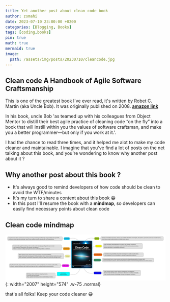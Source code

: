 ```yaml
---
title: Yet another post about clean code book
author: zsmahi
date: 2023-07-10 23:00:00 +0200
categories: [Blogging, Books]
tags: [coding,books]
pin: true
math: true
mermaid: true
image:
  path: /assets/img/posts/20230710/cleancode.jpg
---
```


## Clean code A Handbook of Agile Software Craftsmanship

This is one of the greatest book I've ever read, it's written by Robet C. Martin (aka Uncle Bob). It was originally published on 2008. [**amazon link**](https://www.amazon.com/Clean-Code-Handbook-Software-Craftsmanship/dp/0132350882)

In his book, uncle Bob 'as teamed up with his colleagues from Object Mentor to distill their best agile practice of cleaning code “on the fly” into a book that will instill within you the values of software craftsman, and make you a better programmer―but only if you work at it.'.

I had the chance to read three times, and it helped me alot to make my code cleaner and maintainable. I imagine that you've find a lot of posts on the net talking about this book, and you're wondering to know why another post about it ?

## Why another post about this book ?

- It's always good to remind developers of how code should be clean to avoid the WTF/minutes
- It's my turn to share a content about this book :grin:
- In this post I'll resume the book with a **mindmap**, so developers can easily find necessary points about clean code

## Clean code mindmap


![Desktop View](/assets/img/posts/20230710/CleanCodeWhite.svg){: width="2007" height="574" .w-75 .normal}

that's all folks! Keep your code cleaner :grinning:


